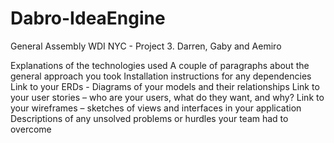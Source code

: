# Dabro-IdeaEngine
General Assembly WDI NYC - Project 3. Darren, Gaby and Aemiro


Explanations of the technologies used
A couple of paragraphs about the general approach you took
Installation instructions for any dependencies
Link to your ERDs - Diagrams of your models and their relationships
Link to your user stories – who are your users, what do they want, and why?
Link to your wireframes – sketches of views and interfaces in your application
Descriptions of any unsolved problems or hurdles your team had to overcome
